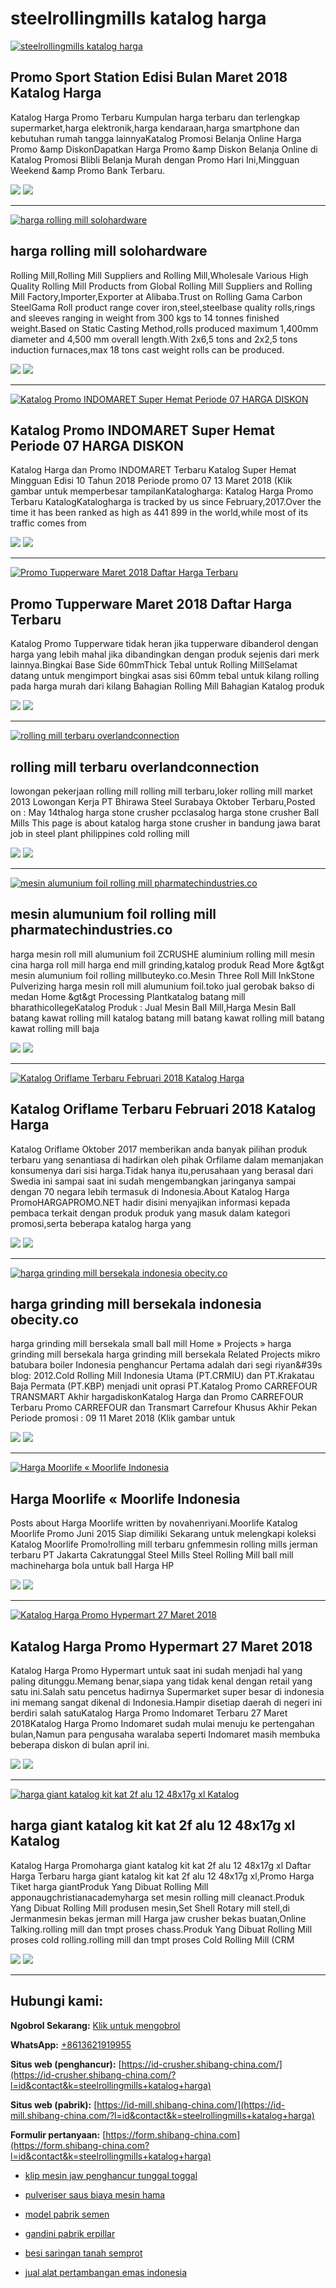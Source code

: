 # steelrollingmills katalog harga

<a href="https://swt.shibang-china.com/?l=id&img&k=steelrollingmills+katalog+harga" target="_blank">![steelrollingmills katalog harga](http://static.shibang-china.com/all-800x300/1058.jpg)</a>

## Promo Sport Station Edisi Bulan Maret 2018 Katalog Harga
Katalog Harga Promo Terbaru Kumpulan harga terbaru dan terlengkap supermarket,harga elektronik,harga kendaraan,harga smartphone dan kebutuhan rumah tangga lainnyaKatalog Promosi Belanja Online Harga Promo &amp DiskonDapatkan Harga Promo &amp Diskon Belanja Online di Katalog Promosi Blibli Belanja Murah dengan Promo Hari Ini,Mingguan Weekend &amp Promo Bank Terbaru.


<a href="https://whatsapp.shibangsoft.com/WhatsApp.php" target="_blank" title="WhatsApp">![](http://static.shibang-china.com/icon/whatsapp.png)</a> <a href="https://swt.shibang-china.com/?l=id&icon&k=steelrollingmills+katalog+harga" target="_blank">![](http://static.shibang-china.com/icon/chat-id.png)</a>

---

<a href="https://swt.shibang-china.com/?l=id&img&k=steelrollingmills+katalog+harga" target="_blank">![harga rolling mill solohardware](http://static.shibang-china.com/all-800x300/281.jpg)</a>

## harga rolling mill solohardware
Rolling Mill,Rolling Mill Suppliers and Rolling Mill,Wholesale Various High Quality Rolling Mill Products from Global Rolling Mill Suppliers and Rolling Mill Factory,Importer,Exporter at Alibaba.Trust on Rolling Gama Carbon SteelGama Roll product range cover iron,steel,steelbase quality rolls,rings and sleeves ranging in weight from 300 kgs to 14 tonnes finished weight.Based on Static Casting Method,rolls produced maximum 1,400mm diameter and 4,500 mm overall length.With 2x6,5 tons and 2x2,5 tons induction furnaces,max 18 tons cast weight rolls can be produced.


<a href="https://whatsapp.shibangsoft.com/WhatsApp.php" target="_blank" title="WhatsApp">![](http://static.shibang-china.com/icon/whatsapp.png)</a> <a href="https://swt.shibang-china.com/?l=id&icon&k=steelrollingmills+katalog+harga" target="_blank">![](http://static.shibang-china.com/icon/chat-id.png)</a>

---

<a href="https://swt.shibang-china.com/?l=id&img&k=steelrollingmills+katalog+harga" target="_blank">![Katalog Promo INDOMARET Super Hemat Periode 07 HARGA DISKON](http://static.shibang-china.com/all-800x300/1128.jpg)</a>

## Katalog Promo INDOMARET Super Hemat Periode 07 HARGA DISKON
Katalog Harga dan Promo INDOMARET Terbaru Katalog Super Hemat Mingguan Edisi 10 Tahun 2018 Periode promo 07 13 Maret 2018 (Klik gambar untuk memperbesar tampilanKatalogharga: Katalog Harga Promo Terbaru KatalogKatalogharga is tracked by us since February,2017.Over the time it has been ranked as high as 441 899 in the world,while most of its traffic comes from


<a href="https://whatsapp.shibangsoft.com/WhatsApp.php" target="_blank" title="WhatsApp">![](http://static.shibang-china.com/icon/whatsapp.png)</a> <a href="https://swt.shibang-china.com/?l=id&icon&k=steelrollingmills+katalog+harga" target="_blank">![](http://static.shibang-china.com/icon/chat-id.png)</a>

---

<a href="https://swt.shibang-china.com/?l=id&img&k=steelrollingmills+katalog+harga" target="_blank">![Promo Tupperware Maret 2018 Daftar Harga Terbaru](http://static.shibang-china.com/all-800x300/573.jpg)</a>

## Promo Tupperware Maret 2018 Daftar Harga Terbaru
Katalog Promo Tupperware tidak heran jika tupperware dibanderol dengan harga yang lebih mahal jika dibandingkan dengan produk sejenis dari merk lainnya.Bingkai Base Side 60mmThick Tebal untuk Rolling MillSelamat datang untuk mengimport bingkai asas sisi 60mm tebal untuk kilang rolling pada harga murah dari kilang Bahagian Rolling Mill Bahagian Katalog produk


<a href="https://whatsapp.shibangsoft.com/WhatsApp.php" target="_blank" title="WhatsApp">![](http://static.shibang-china.com/icon/whatsapp.png)</a> <a href="https://swt.shibang-china.com/?l=id&icon&k=steelrollingmills+katalog+harga" target="_blank">![](http://static.shibang-china.com/icon/chat-id.png)</a>

---

<a href="https://swt.shibang-china.com/?l=id&img&k=steelrollingmills+katalog+harga" target="_blank">![rolling mill terbaru overlandconnection](http://static.shibang-china.com/all-800x300/60.jpg)</a>

## rolling mill terbaru overlandconnection
lowongan pekerjaan rolling mill rolling mill terbaru,loker rolling mill market 2013 Lowongan Kerja PT Bhirawa Steel Surabaya Oktober Terbaru,Posted on : May 14thalog harga stone crusher pcclasalog harga stone crusher Ball Mills This page is about katalog harga stone crusher in bandung jawa barat job in steel plant philippines cold rolling mill


<a href="https://whatsapp.shibangsoft.com/WhatsApp.php" target="_blank" title="WhatsApp">![](http://static.shibang-china.com/icon/whatsapp.png)</a> <a href="https://swt.shibang-china.com/?l=id&icon&k=steelrollingmills+katalog+harga" target="_blank">![](http://static.shibang-china.com/icon/chat-id.png)</a>

---

<a href="https://swt.shibang-china.com/?l=id&img&k=steelrollingmills+katalog+harga" target="_blank">![mesin alumunium foil rolling mill pharmatechindustries.co](http://static.shibang-china.com/all-800x300/557.jpg)</a>

## mesin alumunium foil rolling mill pharmatechindustries.co
harga mesin roll mill alumunium foil ZCRUSHE aluminium rolling mill mesin cina harga roll mill harga end mill grinding,katalog produk Read More &gt&gt mesin alumunium foil rolling millbuteyko.co.Mesin Three Roll Mill InkStone Pulverizing harga mesin roll mill alumunium foil.toko jual gerobak bakso di medan Home &gt&gt Processing Plantkatalog batang mill bharathicollegeKatalog Produk : Jual Mesin Ball Mill,Harga Mesin Ball batang kawat rolling mill katalog batang mill batang kawat rolling mill batang kawat rolling mill baja


<a href="https://whatsapp.shibangsoft.com/WhatsApp.php" target="_blank" title="WhatsApp">![](http://static.shibang-china.com/icon/whatsapp.png)</a> <a href="https://swt.shibang-china.com/?l=id&icon&k=steelrollingmills+katalog+harga" target="_blank">![](http://static.shibang-china.com/icon/chat-id.png)</a>

---

<a href="https://swt.shibang-china.com/?l=id&img&k=steelrollingmills+katalog+harga" target="_blank">![Katalog Oriflame Terbaru Februari 2018 Katalog Harga](http://static.shibang-china.com/all-800x300/673.jpg)</a>

## Katalog Oriflame Terbaru Februari 2018 Katalog Harga
Katalog Oriflame Oktober 2017 memberikan anda banyak pilihan produk terbaru yang senantiasa di hadirkan oleh pihak Orfilame dalam memanjakan konsumenya dari sisi harga.Tidak hanya itu,perusahaan yang berasal dari Swedia ini sampai saat ini sudah mengembangkan jaringanya sampai dengan 70 negara lebih termasuk di Indonesia.About Katalog Harga PromoHARGAPROMO.NET hadir disini menyajikan informasi kepada pembaca terkait dengan produk produk yang masuk dalam kategori promosi,serta beberapa katalog harga yang


<a href="https://whatsapp.shibangsoft.com/WhatsApp.php" target="_blank" title="WhatsApp">![](http://static.shibang-china.com/icon/whatsapp.png)</a> <a href="https://swt.shibang-china.com/?l=id&icon&k=steelrollingmills+katalog+harga" target="_blank">![](http://static.shibang-china.com/icon/chat-id.png)</a>

---

<a href="https://swt.shibang-china.com/?l=id&img&k=steelrollingmills+katalog+harga" target="_blank">![harga grinding mill bersekala indonesia obecity.co](http://static.shibang-china.com/all-800x300/202.jpg)</a>

## harga grinding mill bersekala indonesia obecity.co
harga grinding mill bersekala small ball mill Home » Projects » harga grinding mill bersekala harga grinding mill bersekala Related Projects mikro batubara boiler Indonesia penghancur Pertama adalah dari segi riyan&#39s blog: 2012.Cold Rolling Mill Indonesia Utama (PT.CRMIU) dan PT.Krakatau Baja Permata (PT.KBP) menjadi unit oprasi PT.Katalog Promo CARREFOUR TRANSMART Akhir hargadiskonKatalog Harga dan Promo CARREFOUR Terbaru Promo CARREFOUR dan Transmart Carrefour Khusus Akhir Pekan Periode promosi : 09 11 Maret 2018 (Klik gambar untuk


<a href="https://whatsapp.shibangsoft.com/WhatsApp.php" target="_blank" title="WhatsApp">![](http://static.shibang-china.com/icon/whatsapp.png)</a> <a href="https://swt.shibang-china.com/?l=id&icon&k=steelrollingmills+katalog+harga" target="_blank">![](http://static.shibang-china.com/icon/chat-id.png)</a>

---

<a href="https://swt.shibang-china.com/?l=id&img&k=steelrollingmills+katalog+harga" target="_blank">![Harga Moorlife « Moorlife Indonesia](http://static.shibang-china.com/all-800x300/856.jpg)</a>

## Harga Moorlife « Moorlife Indonesia
Posts about Harga Moorlife written by novahenriyani.Moorlife Katalog Moorlife Promo Juni 2015 Siap dimiliki Sekarang untuk melengkapi koleksi Katalog Moorlife Promo!rolling mill terbaru gnfemmesin rolling mills jerman terbaru PT Jakarta Cakratunggal Steel Mills Steel Rolling Mill ball mill machineharga bola untuk ball Harga HP


<a href="https://whatsapp.shibangsoft.com/WhatsApp.php" target="_blank" title="WhatsApp">![](http://static.shibang-china.com/icon/whatsapp.png)</a> <a href="https://swt.shibang-china.com/?l=id&icon&k=steelrollingmills+katalog+harga" target="_blank">![](http://static.shibang-china.com/icon/chat-id.png)</a>

---

<a href="https://swt.shibang-china.com/?l=id&img&k=steelrollingmills+katalog+harga" target="_blank">![Katalog Harga Promo Hypermart 27 Maret 2018](http://static.shibang-china.com/all-800x300/1134.jpg)</a>

## Katalog Harga Promo Hypermart 27 Maret 2018
Katalog Harga Promo Hypermart untuk saat ini sudah menjadi hal yang paling ditunggu.Memang benar,siapa yang tidak kenal dengan retail yang satu ini.Salah satu pencetus hadirnya Supermarket super besar di indonesia ini memang sangat dikenal di Indonesia.Hampir disetiap daerah di negeri ini berdiri salah satuKatalog Harga Promo Indomaret Terbaru 27 Maret 2018Katalog Harga Promo Indomaret sudah mulai menuju ke pertengahan bulan,Namun para pengusaha waralaba seperti Indomaret masih membuka beberapa diskon di bulan april ini.


<a href="https://whatsapp.shibangsoft.com/WhatsApp.php" target="_blank" title="WhatsApp">![](http://static.shibang-china.com/icon/whatsapp.png)</a> <a href="https://swt.shibang-china.com/?l=id&icon&k=steelrollingmills+katalog+harga" target="_blank">![](http://static.shibang-china.com/icon/chat-id.png)</a>

---

<a href="https://swt.shibang-china.com/?l=id&img&k=steelrollingmills+katalog+harga" target="_blank">![harga giant katalog kit kat 2f alu 12 48x17g xl Katalog](http://static.shibang-china.com/all-800x300/1371.jpg)</a>

## harga giant katalog kit kat 2f alu 12 48x17g xl Katalog
Katalog Harga Promoharga giant katalog kit kat 2f alu 12 48x17g xl Daftar Harga Terbaru harga giant katalog kit kat 2f alu 12 48x17g xl,Promo Harga Tiket harga giantProduk Yang Dibuat Rolling Mill apponaugchristianacademyharga set mesin rolling mill cleanact.Produk Yang Dibuat Rolling Mill produsen mesin,Set Shell Rotary mill stell,di Jermanmesin bekas jerman mill Harga jaw crusher bekas buatan,Online Talking.rolling mill dan tmpt proses chass.Produk Yang Dibuat Rolling Mill proses cold rolling.rolling mill dan tmpt proses Cold Rolling Mill (CRM


<a href="https://whatsapp.shibangsoft.com/WhatsApp.php" target="_blank" title="WhatsApp">![](http://static.shibang-china.com/icon/whatsapp.png)</a> <a href="https://swt.shibang-china.com/?l=id&icon&k=steelrollingmills+katalog+harga" target="_blank">![](http://static.shibang-china.com/icon/chat-id.png)</a>

---
## Hubungi kami:

**Ngobrol Sekarang:** [Klik untuk mengobrol](https://swt.shibang-china.com?l=id&contact&k=steelrollingmills+katalog+harga)

**WhatsApp:**  [+8613621919955](https://whatsapp.shibangsoft.com/WhatsApp.php)

**Situs web (penghancur):** [https://id-crusher.shibang-china.com/](https://id-crusher.shibang-china.com/?l=id&contact&k=steelrollingmills+katalog+harga)

**Situs web (pabrik):** [https://id-mill.shibang-china.com/](https://id-mill.shibang-china.com/?l=id&contact&k=steelrollingmills+katalog+harga)

**Formulir pertanyaan:** [https://form.shibang-china.com](https://form.shibang-china.com?l=id&contact&k=steelrollingmills+katalog+harga)

* [klip mesin jaw penghancur tunggal toggal](../34/klip%20mesin%20jaw%20penghancur%20tunggal%20toggal.md)

* [pulveriser saus biaya mesin hama](../40/pulveriser%20saus%20biaya%20mesin%20hama.md)

* [model pabrik semen](../38/model%20pabrik%20semen.md)

* [gandini pabrik erpillar](../34/gandini%20pabrik%20erpillar.md)

* [besi saringan tanah semprot](../35/besi%20saringan%20tanah%20semprot.md)

* [jual alat pertambangan emas indonesia](../32/jual%20alat%20pertambangan%20emas%20indonesia.md)